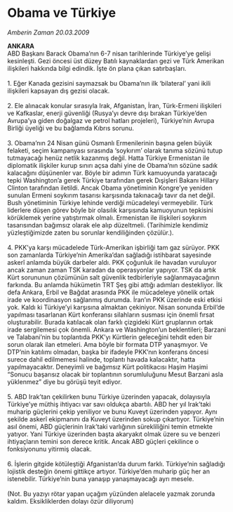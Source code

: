 # Obama ve Türkiye

*Amberin Zaman 20.03.2009*

<div class="taraf_structure_2col_1zq">
<div class="margen_n">



 <p><b>ANKARA</b> <br/>ABD Başkanı Barack Obama’nın 6-7 nisan tarihlerinde Türkiye’ye gelişi kesinleşti. Gezi öncesi üst düzey Batılı kaynaklardan gezi ve Türk Amerikan ilişkileri hakkında bilgi edindik. İşte ön plana çıkan satırbaşları. <br/><br/>1. Eğer Kanada gezisini saymazsak bu Obama’nın ilk ‘bilateral’ yani ikili ilişkileri kapsayan dış gezisi olacak. <br/><br/>2. Ele alınacak konular sırasıyla Irak, Afganistan, İran, Türk-Ermeni ilişkileri ve Kafkaslar, enerji güvenliği (Rusya’yı devre dışı bırakan Türkiye’den Avrupa’ya giden doğalgaz ve petrol hatları projeleri), Türkiye’nin Avrupa Birliği üyeliği ve bu bağlamda Kıbrıs sorunu. <br/><br/>3. Obama’nın 24 Nisan günü Osmanlı Ermenilerinin başına gelen büyük felaketi, seçim kampanyası sırasında ‘soykırım’ olarak tanıma sözünü tutup tutmayacağı henüz netlik kazanmış değil. Hatta Türkiye Ermenistan ile diplomatik ilişkiler kurup sınırı açsa dahi yine de Obama’nın sözüne sadık kalacağını düşünenler var. Böyle bir adımın Türk kamuoyunda yaratacağı tepki Washington’a gerek Türkiye tarafından gerek Dışişleri Bakanı Hillary Clinton tarafından iletildi. Ancak Obama yönetiminin Kongre’ye yeniden sunulan Ermeni soykırım tasarısı karşısında takınacağı tavır da net değil. Bush yönetiminin Türkiye lehinde verdiği mücadeleyi vermeyebilir. Türk liderlere düşen görev böyle bir olasılık karşısında kamuoyunun tepkisini körüklemek yerine yatıştırmak olmalı. Ermenistan ile ilişkileri soykırım tasarısından bağımsız olarak ele alıp düzeltmeli. (Tarihimizle kendimiz yüzleştiğimizde zaten bu sorunlar kendiliğinden çözülür.). <br/><br/>4. PKK’ya karşı mücadelede Türk-Amerikan işbirliği tam gaz sürüyor. PKK son zamanlarda Türkiye’nin Amerika’dan sağladığı istihbarat sayesinde askerî anlamda büyük darbeler aldı. PKK çoğunluk ile havadan vuruluyor ancak zaman zaman TSK karadan da operasyonlar yapıyor. TSK da artık Kürt sorununun çözümünün salt güvenlik tedbirleriyle sağlanmayacağının farkında. Bu anlamda hükümetin TRT Şeş gibi attığı adımları destekliyor. İlk defa Ankara, Erbil ve Bağdat arasında PKK ile mücadeleye yönelik ortak irade ve koordinasyon sağlanmış durumda. İran’ın PKK üzerinde eski etkisi yok. Kaldı ki Türkiye’yi karşısına almaktan çekiniyor. Nisan sonunda Erbil’de yapılması tasarlanan Kürt konferansı silahların susması için önemli fırsat oluşturabilir. Burada katılacak olan farklı çizgideki Kürt gruplarının ortak irade sergilemesi çok önemli. Ankara ve Washington’un beklentileri; Barzani ve Talabani’nin bu toplantıda PKK’yı Kürtlerin geleceğini tehdit eden bir sorun olarak ilan etmeleri. Ama böyle bir formata DTP yanaşmıyor. Ve DTP’nin katılımı olmadan, başka bir ifadeyle PKK’nın konferans öncesi surece dahil edilmemesi halinde, toplantı havada kalacaktır, hatta yapılmayacaktır. Deneyimli ve bağımsız Kürt politikacısı Haşim Haşimi “Sonucu başarısız olacak bir toplantının sorumluluğunu Mesut Barzani asla yüklenmez” diye bu görüşü teyit ediyor. <br/><br/>5. ABD Irak’tan çekilirken bunu Türkiye üzerinden yapacak, dolayısıyla Türkiye’ye müthiş ihtiyacı var savı oldukça abartılı. ABD her yıl Irak’taki muharip güçlerini çekip yeniliyor ve bunu Kuveyt üzerinden yapıyor. Aynı şekilde askerî ekipmanını da Kuveyt üzerinden sokup çıkartıyor. Türkiye’nin asıl önemi, ABD güçlerinin Irak’taki varlığının sürekliliğini temin etmekte yatıyor. Yani Türkiye üzerinden başta akaryakıt olmak üzere su ve benzeri ihtiyaçların temini son derece kritik. Ancak ABD güçleri çekilince o fonksiyonunu yitirmiş olacak. <br/><br/>6. İşlerin gitgide kötüleştiği Afganistan’da durum farklı. Türkiye’nin sağladığı lojistik desteğin önemi gittikçe artıyor. Türkiye’den muharip güç her an istenebilir. Türkiye’nin buna yanaşıp yanaşmayacağı ayrı mesele. <br/><br/>(Not. Bu yazıyı rötar yapan uçağım yüzünden alelacele yazmak zorunda kaldım. Eksikliklerden dolayı özür diliyorum)</p>
<br/>
<br/>
<br/>



<br/>


<div id="taraf_not">
</div>

</div>


</div>
